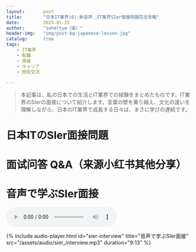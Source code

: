 ```yaml
---
layout:       post
title:        "日本IT業界(6):新音声＿IT業界SIer面接問題完全攻略"
date:         2025-01-25
author:       "iehmltym（張）"
header-img:   "img/post-bg-japanese-lesson.jpg"
catalog:      true
tags:
    - IT業界
    - 転職
    - 面接
    - キャリア
    - 技術交流
    
---
```





> 本記事は、私の日本での生活とIT業界での経験をまとめたものです。IT業界のSIerの面接について紹介します。言葉の壁を乗り越え、文化の違いを理解しながら、日本のIT業界で成長する日々は、まさに学びの連続です。

# 日本ITのSIer面接問題





# 面试问答 Q&A（来源小红书其他分享）

# 音声で学ぶSIer面接
<audio controls>
  <source src="/assets/audio/面接小红书.mp3" type="audio/mpeg">
  お使いのブラウザは音声再生に対応していません。
</audio>

{% include audio-player.html 
  id="sier-interview"
  title="音声で学ぶSIer面接"
  src="/assets/audio/sier_interview.mp3"
  duration="9:13"
%}
